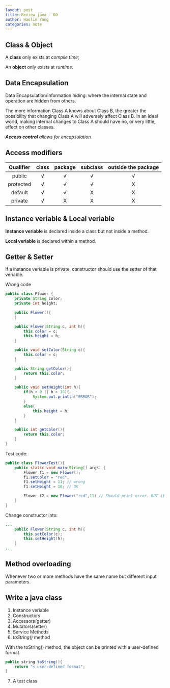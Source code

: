 ```yaml
---
layout: post
title: Review java - OO
author: Haolin Yang
categories: note
---
```


## Class & Object

A **class** only exists at *compile time*; 

An **object** only exists at *runtime*.

## Data Encapsulation

Data Encapsulation/information hiding: where the internal state and operation are hidden from others.

The more information Class A knows about Class B, the greater the possibility that changing Class A will adversely affect Class B. In an ideal world, making internal changes to Class A should have no, or very little, effect on other classes.

_**Access control** allows for encapsulation_

## Access modifiers

| Qualifier | class | package | subclass | outside the package |
| :---:     | :---: | :---:   | :---:    | :---:               |
| public    |&radic;| &radic; | &radic;  | &radic; |
| protected |&radic;| &radic; | &radic;  | X |
| default   |&radic;| &radic; | X        | X |
| private   |&radic;| X       | X        | X |

## Instance veriable & Local veriable

**Instance veriable** is declared inside a class but not inside a method.

**Local veriable** is declared within a method.

## Getter & Setter

If a instance veriable is private, constructor should use the setter of that veriable.

Wrong code
```java
public class Flower {
    private String color;
    private int height;

    public Flower(){
    }

    public Flower(String c, int h){
        this.color = c;
        this.height = h;
    }

    public void setColor(String c){
        this.color = c;
    }

    public String getColor(){
        return this.color;
    }

    public void setHeight(int h){
        if(h < 0 || h > 10){
            System.out.println("ERROR");
        }
        else{
            this.height = h;
        }
    }

    public int getColor(){
        return this.color;
    }
}
```

Test code:
```java
public class FlowerTest(){
    public static void main(String[] args) {
        Flower f1 = new Flower();
        f1.setColor = "red";
        f1.setHeight = 11; // wrong
        f1.setHeight = 10; // OK

        Flower f2 = new Flower("red",11) // Should print error. BUT it pass.
    }
}
```

Change constructor into:
```java
...
    public Flower(String c, int h){
        this.setColor(c);
        this.setHeight(h);
    }
...
```

## Method overloading

Whenever two or more methods have the same name but different input parameters.

## Write a java class

1. Instance veriable
2. Constructors
3. Accessors(getter)
4. Mutators(setter)
5. Service Methods
6. *toString()* method

With the toString() method, the object can be printed with a user-defined format.

```java
public string toString(){
    return "< user-defined format";
}
```

7. A test class



